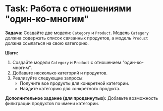 # Task: Работа с отношениями "один-ко-многим"

**Задача:** Создайте две модели: `Category` и `Product`. Модель `Category` должна содержать список связанных продуктов, а модель `Product` должна ссылаться на свою категорию.

**Шаги:**
1. Создайте модели `Category` и `Product` с отношением "один-ко-многим".
2. Добавьте несколько категорий и продуктов.
3. Реализуйте следующие запросы:
   - Получите все продукты для конкретной категории.
   - Найдите категорию для конкретного продукта.

**Дополнительное задание (для продвинутых):**
Добавьте возможность фильтрации продуктов по имени категории.